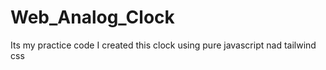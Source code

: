 # Web_Analog_Clock
Its my practice code
I created this clock using pure javascript nad tailwind css
